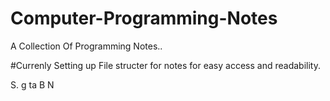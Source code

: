 # Computer-Programming-Notes
A Collection Of Programming Notes..

#Currenly Setting up File structer for notes for easy access and readability.

S. 
g ta
 B
N
